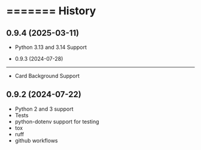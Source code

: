 =======
History
=======


0.9.4 (2025-03-11)
------------------

* Python 3.13 and 3.14 Support


* 0.9.3 (2024-07-28)
------------------

* Card Background Support


0.9.2 (2024-07-22)
------------------

* Python 2 and 3 support
* Tests
* python-dotenv support for testing
* tox
* ruff
* github workflows
